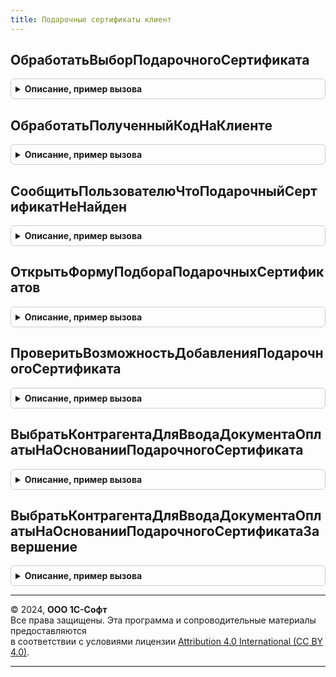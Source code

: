 ```yaml
---
title: Подарочные сертификаты клиент
---
```



## ОбработатьВыборПодарочногоСертификата
<details style="margin: 1em 0; padding: 0.5em; border: 1px solid #ccc; border-radius: 6px;">

<summary style="font-weight: bold; cursor: pointer;">Описание, пример вызова</summary>

```bsl

// Процедура обработки выбора подарочного сертификата.
//
// Параметры:
//  Форма - ФормаКлиентскогоПриложения - Форма.
//  ТекущиеДанные - Структура - Данные выбранного подарочного сертификата, содержит:
//  	* Ссылка - СправочникСсылка.ПодарочныеСертификаты
//  ТипКода - ПеречислениеСсылка.ТипыКодовКарт - Тип кода карты.
//  РегистрироватьНовые - Булево - Оповещать форму владельца вместо формы.
//  УпрощеннаяРегистрация - Булево -
//
Процедура ОбработатьВыборПодарочногоСертификата(Форма, ТекущиеДанные, ТипКода, РегистрироватьНовые = Истина, УпрощеннаяРегистрация = Истина) Экспорт
```

Пример вызова
```bsl
ПодарочныеСертификатыКлиент.ОбработатьВыборПодарочногоСертификата(Форма, ТекущиеДанные, ТипКода, РегистрироватьНовые, УпрощеннаяРегистрация);
```
</details>

## ОбработатьПолученныйКодНаКлиенте
<details style="margin: 1em 0; padding: 0.5em; border: 1px solid #ccc; border-radius: 6px;">

<summary style="font-weight: bold; cursor: pointer;">Описание, пример вызова</summary>

```bsl

// Процедура выполняет обработку полученного кода подарочного сертификата.
//
// Параметры:
//  Форма - ФормаКлиентскогоПриложения - Форма.
//  КодКарты - Строка - Полученный код подарочного сертификата.
//  ТипКода - ПеречислениеСсылка.ТипыКодовКарт - Тип кода полученного подарочного сертификата.
//	ДополнительныеПараметры - Структура - Дополнительные параметры для обработки полученного кода; см. ПодарочныеСертификатыВызовСервера.ПараметрыОбработкиПолученногоКода.
//
Процедура ОбработатьПолученныйКодНаКлиенте(Форма, КодКарты, ТипКода, ДополнительныеПараметры) Экспорт
```

Пример вызова
```bsl
ПодарочныеСертификатыКлиент.ОбработатьПолученныйКодНаКлиенте(Форма, КодКарты, ТипКода, ДополнительныеПараметры) 
```
</details>

## СообщитьПользователюЧтоПодарочныйСертификатНеНайден
<details style="margin: 1em 0; padding: 0.5em; border: 1px solid #ccc; border-radius: 6px;">

<summary style="font-weight: bold; cursor: pointer;">Описание, пример вызова</summary>

```bsl

// Процедура открывает форму для подбора подарочных сертификатов.
//
// Параметры:
//  КодКарты - Строка, Массив Из Строка - Полученный код подарочного сертификата.
//  ТипКода - ПеречислениеСсылка.ТипыКодовКарт - Тип кода полученного подарочного сертификата.
//  Отборы - Структура - Данные об использованных отборах.
//
Процедура СообщитьПользователюЧтоПодарочныйСертификатНеНайден(КодКарты, ТипКода, Знач Отборы) Экспорт
```

Пример вызова
```bsl
ПодарочныеСертификатыКлиент.СообщитьПользователюЧтоПодарочныйСертификатНеНайден(КодКарты, ТипКода, Отборы) 
```
</details>

## ОткрытьФормуПодбораПодарочныхСертификатов
<details style="margin: 1em 0; padding: 0.5em; border: 1px solid #ccc; border-radius: 6px;">

<summary style="font-weight: bold; cursor: pointer;">Описание, пример вызова</summary>

```bsl

// Процедура открывает форму для подбора подарочных сертификатов.
//
// Параметры:
//  Форма - ФормаКлиентскогоПриложения - Форма.
//  ПараметрыФормыПодбора - Структура - Данные для открытия формы подбора.
//
Процедура ОткрытьФормуПодбораПодарочныхСертификатов(Форма, ПараметрыФормыПодбора) Экспорт
```

Пример вызова
```bsl
ПодарочныеСертификатыКлиент.ОткрытьФормуПодбораПодарочныхСертификатов(Форма, ПараметрыФормыПодбора) 
```
</details>

## ПроверитьВозможностьДобавленияПодарочногоСертификата
<details style="margin: 1em 0; padding: 0.5em; border: 1px solid #ccc; border-radius: 6px;">

<summary style="font-weight: bold; cursor: pointer;">Описание, пример вызова</summary>

```bsl

// Выполняет проверку возможности добавления подарочного сертификата.
// Параметры:
//  Форма - ФормаКлиентскогоПриложения -
//  ПроверятьСтатусПроведения - Булево -
//
// Возвращаемое значение:
//  Булево -
Функция ПроверитьВозможностьДобавленияПодарочногоСертификата(Форма, ПроверятьСтатусПроведения = Истина) Экспорт
```

Пример вызова
```bsl
Результат = ПодарочныеСертификатыКлиент.ПроверитьВозможностьДобавленияПодарочногоСертификата(Форма, ПроверятьСтатусПроведения);
```
</details>

## ВыбратьКонтрагентаДляВводаДокументаОплатыНаОснованииПодарочногоСертификата
<details style="margin: 1em 0; padding: 0.5em; border: 1px solid #ccc; border-radius: 6px;">

<summary style="font-weight: bold; cursor: pointer;">Описание, пример вызова</summary>

```bsl

// Обработчик подключенной команды.
//
// Параметры:
//   МассивСсылок - Массив Из ЛюбаяСсылка - ссылки выбранных объектов, для которых выполняется команда.
//   ПараметрыВыполнения - см. ПодключаемыеКомандыКлиент.ПараметрыВыполненияКоманды
//
Процедура ВыбратьКонтрагентаДляВводаДокументаОплатыНаОснованииПодарочногоСертификата(МассивСсылок, ПараметрыВыполнения) Экспорт
```

Пример вызова
```bsl
ПодарочныеСертификатыКлиент.ВыбратьКонтрагентаДляВводаДокументаОплатыНаОснованииПодарочногоСертификата(МассивСсылок, ПараметрыВыполнения) 
```
</details>

## ВыбратьКонтрагентаДляВводаДокументаОплатыНаОснованииПодарочногоСертификатаЗавершение
<details style="margin: 1em 0; padding: 0.5em; border: 1px solid #ccc; border-radius: 6px;">

<summary style="font-weight: bold; cursor: pointer;">Описание, пример вызова</summary>

```bsl

Процедура ВыбратьКонтрагентаДляВводаДокументаОплатыНаОснованииПодарочногоСертификатаЗавершение(Результат, ДополнительныеПараметры) Экспорт
```

Пример вызова
```bsl
ПодарочныеСертификатыКлиент.ВыбратьКонтрагентаДляВводаДокументаОплатыНаОснованииПодарочногоСертификатаЗавершение(Результат, ДополнительныеПараметры) 
```
</details>

---

© 2024, **ООО 1С-Софт**  
Все права защищены. Эта программа и сопроводительные материалы предоставляются  
в соответствии с условиями лицензии [Attribution 4.0 International (CC BY 4.0)](https://creativecommons.org/licenses/by/4.0/legalcode).

---
